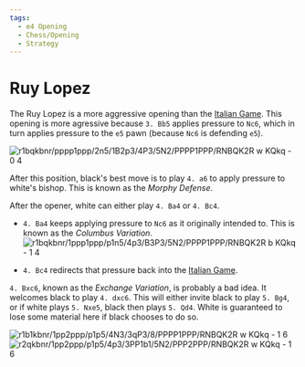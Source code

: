 ```yaml
---
tags:
  - e4 Opening
  - Chess/Opening
  - Strategy
---
```

# Ruy Lopez

The Ruy Lopez is a more aggressive opening than the [Italian
Game](games/chess/italian-game.md). This opening is more agressive because `3.
Bb5` applies pressure to `Nc6`, which in turn applies pressure to the `e5` pawn
(because `Nc6` is defending `e5`).

![r1bqkbnr/pppp1ppp/2n5/1B2p3/4P3/5N2/PPPP1PPP/RNBQK2R w KQkq - 0
4](https://www.chess.com/dynboard?fen=r1bqkbnr/pppp1ppp/2n5/1B2p3/4P3/5N2/PPPP1PPP/RNBQK2R%20w%20KQkq%20-%200%204&board=green&piece=neo&size=1
"Ruy Lopez Opener")

After this position, black's best move is to play `4. a6` to apply pressure to
white's bishop. This is known as the _Morphy Defense_. 

After the opener, white can either play `4. Ba4` or `4. Bc4`.

- `4. Ba4` keeps applying pressure to `Nc6` as it originally intended to. This
  is known as the _Columbus Variation_.
  ![r1bqkbnr/1ppp1ppp/p1n5/4p3/B3P3/5N2/PPPP1PPP/RNBQK2R b KQkq - 1
  4](https://www.chess.com/dynboard?fen=r1bqkbnr/1ppp1ppp/p1n5/4p3/B3P3/5N2/PPPP1PPP/RNBQK2R%20b%20KQkq%20-%201%204&board=green&piece=neo&size=1
  "Ruy Lopez, Morphy Defense, Columbus Variation")
  
- `4. Bc4` redirects that pressure back into the [Italian
  Game](games/chess/italian-game.md).

`4. Bxc6`, known as the _Exchange Variation_, is probably a bad idea. It
welcomes black to play `4. dxc6`. This will either invite black to play `5.
Bg4`, or if white plays `5. Nxe5`, black then plays `5. Qd4`. White is
guaranteed to lose some material here if black chooses to do so.

![r1b1kbnr/1pp2ppp/p1p5/4N3/3qP3/8/PPPP1PPP/RNBQK2R w KQkq - 1
6](https://www.chess.com/dynboard?fen=r1b1kbnr/1pp2ppp/p1p5/4N3/3qP3/8/PPPP1PPP/RNBQK2R%20w%20KQkq%20-%201%206&board=green&piece=neo&size=1) 
&nbsp;![r2qkbnr/1pp2ppp/p1p5/4p3/3PP1b1/5N2/PPP2PPP/RNBQK2R w KQkq - 1
6](https://www.chess.com/dynboard?fen=r2qkbnr/1pp2ppp/p1p5/4p3/3PP1b1/5N2/PPP2PPP/RNBQK2R%20w%20KQkq%20-%201%206&board=green&piece=neo&size=1)

